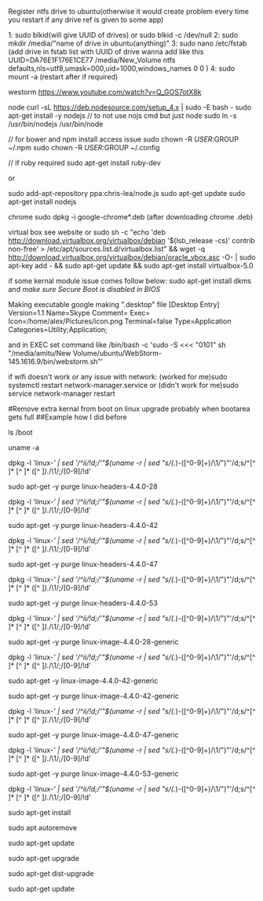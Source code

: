 Register ntfs drive to ubuntu(otherwise it would create problem every time you restart if any drive ref is given to some app)

1: sudo blkid(will give UUID of drives) or sudo blkid -c /dev/null
2:  sudo mkdir /media/"name of drive in ubuntu(anything)"
3: sudo nano /etc/fstab (add drive in fstab list with UUID of drive wanna add like this
UUID=DA76E1F176E1CE77 /media/New_Volume ntfs    defaults,nls=utf8,umask=000,uid=1000,windows_names 0       0
)
4: sudo mount -a (restart after if required)

westorm
https://www.youtube.com/watch?v=Q_GOS7otX8k

node
curl -sL https://deb.nodesource.com/setup_4.x | sudo -E bash -
sudo apt-get install -y nodejs
// to not use nojs cmd but just node
sudo ln  -s /usr/bin/nodejs /usr/bin/node

// for bower and npm install access issue
sudo chown -R $USER:$GROUP ~/.npm
sudo chown -R $USER:$GROUP ~/.config

// if ruby required
sudo apt-get install ruby-dev

or

sudo add-apt-repository ppa:chris-lea/node.js
sudo apt-get update
sudo apt-get install nodejs



chrome
sudo dpkg -i google-chrome*.deb
(after downloading chrome .deb)

virtual box
see website or 
sudo sh -c "echo 'deb http://download.virtualbox.org/virtualbox/debian '$(lsb_release -cs)' contrib non-free' > /etc/apt/sources.list.d/virtualbox.list" && wget -q http://download.virtualbox.org/virtualbox/debian/oracle_vbox.asc -O- | sudo apt-key add - && sudo apt-get update && sudo apt-get install virtualbox-5.0

if some kernal module issue comes follow below: 
sudo apt-get install dkms 
and 
*make sure Secure Boot is disabled in BIOS*

Making executable
google making ".desktop" file
[Desktop Entry]
Version=1.1
Name=Skype
Comment=
Exec=
Icon=/home/alex/Pictures/icon.png
Terminal=false
Type=Application
Categories=Utility;Application;

and in EXEC set command like 
/bin/bash -c 'sudo -S <<< "0101" sh "/media/amitu/New Volume/ubuntu/WebStorm-145.1616.9/bin/webstorm.sh"'



if wifi doesn't work or any issue with network:
(worked for me)sudo systemctl restart network-manager.service 
or
(didn't work for me)sudo service network-manager restart


#Remove extra kernal from boot on linux upgrade probably when bootarea gets full
 ##Example how I did before
 
ls /boot

uname -a

dpkg -l 'linux-*' | sed '/^ii/!d;/'"$(uname -r | sed "s/\(.*\)-\([^0-9]\+\)/\1/")"'/d;s/^[^ ]* [^ ]* \([^ ]*\).*/\1/;/[0-9]/!d'

sudo apt-get -y purge linux-headers-4.4.0-28

dpkg -l 'linux-*' | sed '/^ii/!d;/'"$(uname -r | sed "s/\(.*\)-\([^0-9]\+\)/\1/")"'/d;s/^[^ ]* [^ ]* \([^ ]*\).*/\1/;/[0-9]/!d'

sudo apt-get -y purge linux-headers-4.4.0-42

dpkg -l 'linux-*' | sed '/^ii/!d;/'"$(uname -r | sed "s/\(.*\)-\([^0-9]\+\)/\1/")"'/d;s/^[^ ]* [^ ]* \([^ ]*\).*/\1/;/[0-9]/!d'

sudo apt-get -y purge linux-headers-4.4.0-47

dpkg -l 'linux-*' | sed '/^ii/!d;/'"$(uname -r | sed "s/\(.*\)-\([^0-9]\+\)/\1/")"'/d;s/^[^ ]* [^ ]* \([^ ]*\).*/\1/;/[0-9]/!d'

sudo apt-get -y purge linux-headers-4.4.0-53

dpkg -l 'linux-*' | sed '/^ii/!d;/'"$(uname -r | sed "s/\(.*\)-\([^0-9]\+\)/\1/")"'/d;s/^[^ ]* [^ ]* \([^ ]*\).*/\1/;/[0-9]/!d'

sudo apt-get -y purge linux-image-4.4.0-28-generic

dpkg -l 'linux-*' | sed '/^ii/!d;/'"$(uname -r | sed "s/\(.*\)-\([^0-9]\+\)/\1/")"'/d;s/^[^ ]* [^ ]* \([^ ]*\).*/\1/;/[0-9]/!d'

sudo apt-get -y linux-image-4.4.0-42-generic

sudo apt-get -y purge linux-image-4.4.0-42-generic

dpkg -l 'linux-*' | sed '/^ii/!d;/'"$(uname -r | sed "s/\(.*\)-\([^0-9]\+\)/\1/")"'/d;s/^[^ ]* [^ ]* \([^ ]*\).*/\1/;/[0-9]/!d'

sudo apt-get -y purge linux-image-4.4.0-47-generic

dpkg -l 'linux-*' | sed '/^ii/!d;/'"$(uname -r | sed "s/\(.*\)-\([^0-9]\+\)/\1/")"'/d;s/^[^ ]* [^ ]* \([^ ]*\).*/\1/;/[0-9]/!d'

sudo apt-get -y purge linux-image-4.4.0-53-generic

dpkg -l 'linux-*' | sed '/^ii/!d;/'"$(uname -r | sed "s/\(.*\)-\([^0-9]\+\)/\1/")"'/d;s/^[^ ]* [^ ]* \([^ ]*\).*/\1/;/[0-9]/!d'

sudo apt-get install

sudo apt autoremove

sudo apt-get update

sudo apt-get upgrade

sudo apt-get dist-upgrade

sudo apt-get update



